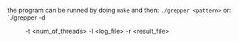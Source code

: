 the program can be runned by doing
`make`
and then:
`./grepper <pattern>`
or:
 `./grepper <pattern> -d <dir> -t <num_of_threads> -l <log_file> -r <result_file>
